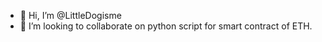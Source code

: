 - 👋 Hi, I’m @LittleDogisme
- 💞️ I’m looking to collaborate on python script for smart contract of ETH.

<!---
LittleDogisme/LittleDogisme is a ✨ special ✨ repository because its `README.md` (this file) appears on your GitHub profile.
You can click the Preview link to take a look at your changes.
--->
